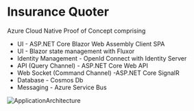 # Insurance Quoter
Azure Cloud Native Proof of Concept comprising 
- UI - ASP.NET Core Blazor Web Assembly Client SPA 
- UI - Blazor state management with Fluxor
- Identity Management - OpenId Connect with Identity Server
- API (Query Channel) - ASP.NET Core Web API
- Web Socket (Command Channel) -ASP.NET Core SignalR
- Database - Cosmos Db 
- Messaging - Azure Service Bus


![ApplicationArchitecture](https://user-images.githubusercontent.com/8544425/124036684-4ce21800-d9f6-11eb-9132-a4bfd80cad22.png)


